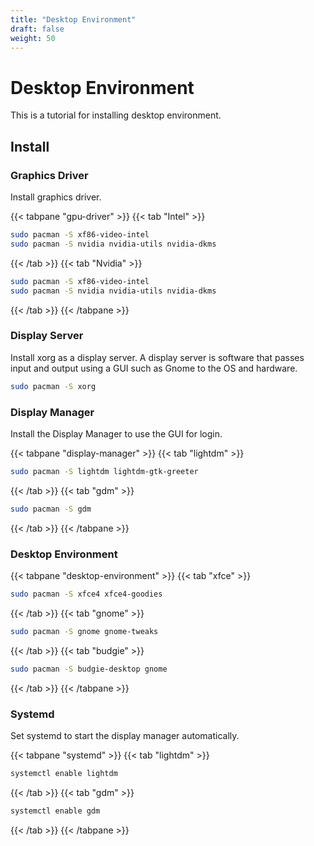 ```yaml
---
title: "Desktop Environment"
draft: false
weight: 50
---
```


# Desktop Environment

This is a tutorial for installing desktop environment.

## Install

### **Graphics Driver**

Install graphics driver.

{{< tabpane "gpu-driver" >}}
{{< tab "Intel" >}}

```sh
sudo pacman -S xf86-video-intel
sudo pacman -S nvidia nvidia-utils nvidia-dkms
```

{{< /tab >}}
{{< tab "Nvidia" >}}

```sh
sudo pacman -S xf86-video-intel
sudo pacman -S nvidia nvidia-utils nvidia-dkms
```

{{< /tab >}}
{{< /tabpane >}}

### **Display Server**

Install xorg as a display server. A display server is software that passes input and output using a GUI such as Gnome to the OS and hardware.

```sh
sudo pacman -S xorg
```

### **Display Manager**

Install the Display Manager to use the GUI for login.

{{< tabpane "display-manager" >}}
{{< tab "lightdm" >}}

```sh
sudo pacman -S lightdm lightdm-gtk-greeter
```

{{< /tab >}}
{{< tab "gdm" >}}

```sh
sudo pacman -S gdm
```

{{< /tab >}}
{{< /tabpane >}}

### **Desktop Environment**

{{< tabpane "desktop-environment" >}}
{{< tab "xfce" >}}

```sh
sudo pacman -S xfce4 xfce4-goodies
```

{{< /tab >}}
{{< tab "gnome" >}}

```sh
sudo pacman -S gnome gnome-tweaks
```

{{< /tab >}}
{{< tab "budgie" >}}

```sh
sudo pacman -S budgie-desktop gnome
```

{{< /tab >}}
{{< /tabpane >}}

### **Systemd**

Set systemd to start the display manager automatically.

{{< tabpane "systemd" >}}
{{< tab "lightdm" >}}

```sh
systemctl enable lightdm
```

{{< /tab >}}
{{< tab "gdm" >}}

```sh
systemctl enable gdm
```

{{< /tab >}}
{{< /tabpane >}}
